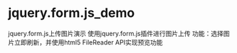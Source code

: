# jquery.form.js_demo
jquery.form.js上传图片演示
使用jquery.form.js插件进行图片上传
功能：选择图片立即刷新，并使用html5 FileReader API实现预览功能
